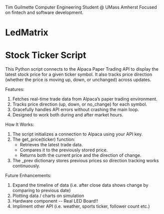 Tim Guilmette
Computer Engineering Student @ UMass Amherst
Focused on fintech and software development.

# LedMatrix
# Stock Ticker Script

This Python script connects to the Alpaca Paper Trading API to display the latest stock price for a given ticker symbol. It also tracks price direction (whether the price is moving up, down, or unchanged) across updates.

Features:
1. Fetches real-time trade data from Alpaca’s paper trading environment.  
2. Tracks price direction (up, down, or no_change) for each symbol.  
3. Gracefully handles API errors without crashing the main loop.  
4. Designed to work both during and after market hours.

How It Works:
1. The script initializes a connection to Alpaca using your API key.
2. The get_price(ticker) function:
   - Retrieves the latest trade data.
   - Compares it to the previously stored price.
   - Returns both the current price and the direction of change.
3. The _prev dictionary stores previous prices so direction tracking works continuously.

Future Enhancements:
1. Expand the timeline of data (i.e. after close data shows change by comparing to previous date)
2. Plotting data / charts on simulation
3. Hardware component -- Real LED Board!!
4. Impliment other API (i.e. weather, sports ticker, follower count etc.) 


